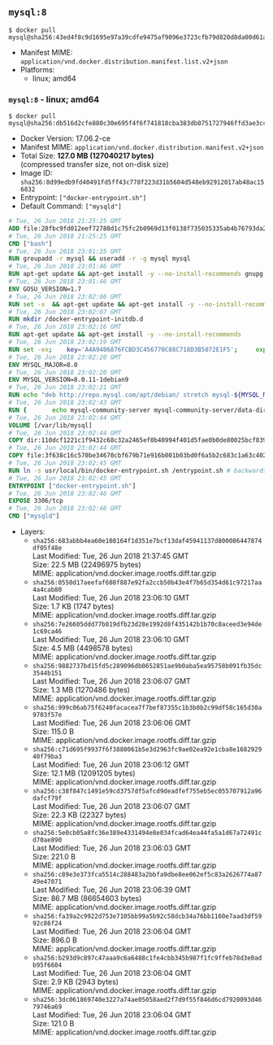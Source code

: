 ## `mysql:8`

```console
$ docker pull mysql@sha256:43ed4f8c9d1695e97a39cdfe9475af9096e3723cfb79d820d8da00d61a277a85
```

-	Manifest MIME: `application/vnd.docker.distribution.manifest.list.v2+json`
-	Platforms:
	-	linux; amd64

### `mysql:8` - linux; amd64

```console
$ docker pull mysql@sha256:db516d2cfe880c30e695f4f6f741818cba383db0751727946ffd3ae3cc5533d7
```

-	Docker Version: 17.06.2-ce
-	Manifest MIME: `application/vnd.docker.distribution.manifest.v2+json`
-	Total Size: **127.0 MB (127040217 bytes)**  
	(compressed transfer size, not on-disk size)
-	Image ID: `sha256:8d99edb9fd40491fd5ff43c778f223d31b5604d548eb92912017ab48ac156832`
-	Entrypoint: `["docker-entrypoint.sh"]`
-	Default Command: `["mysqld"]`

```dockerfile
# Tue, 26 Jun 2018 21:25:25 GMT
ADD file:28fbc9fd012eef72780d1c75fc2b0969d13f0138f735035335ab4b76793da2da in / 
# Tue, 26 Jun 2018 21:25:25 GMT
CMD ["bash"]
# Tue, 26 Jun 2018 23:01:35 GMT
RUN groupadd -r mysql && useradd -r -g mysql mysql
# Tue, 26 Jun 2018 23:01:46 GMT
RUN apt-get update && apt-get install -y --no-install-recommends gnupg dirmngr && rm -rf /var/lib/apt/lists/*
# Tue, 26 Jun 2018 23:01:46 GMT
ENV GOSU_VERSION=1.7
# Tue, 26 Jun 2018 23:02:06 GMT
RUN set -x 	&& apt-get update && apt-get install -y --no-install-recommends ca-certificates wget && rm -rf /var/lib/apt/lists/* 	&& wget -O /usr/local/bin/gosu "https://github.com/tianon/gosu/releases/download/$GOSU_VERSION/gosu-$(dpkg --print-architecture)" 	&& wget -O /usr/local/bin/gosu.asc "https://github.com/tianon/gosu/releases/download/$GOSU_VERSION/gosu-$(dpkg --print-architecture).asc" 	&& export GNUPGHOME="$(mktemp -d)" 	&& gpg --keyserver ha.pool.sks-keyservers.net --recv-keys B42F6819007F00F88E364FD4036A9C25BF357DD4 	&& gpg --batch --verify /usr/local/bin/gosu.asc /usr/local/bin/gosu 	&& rm -rf "$GNUPGHOME" /usr/local/bin/gosu.asc 	&& chmod +x /usr/local/bin/gosu 	&& gosu nobody true 	&& apt-get purge -y --auto-remove ca-certificates wget
# Tue, 26 Jun 2018 23:02:07 GMT
RUN mkdir /docker-entrypoint-initdb.d
# Tue, 26 Jun 2018 23:02:16 GMT
RUN apt-get update && apt-get install -y --no-install-recommends 		pwgen 		openssl 		perl 	&& rm -rf /var/lib/apt/lists/*
# Tue, 26 Jun 2018 23:02:19 GMT
RUN set -ex; 	key='A4A9406876FCBD3C456770C88C718D3B5072E1F5'; 	export GNUPGHOME="$(mktemp -d)"; 	gpg --keyserver ha.pool.sks-keyservers.net --recv-keys "$key"; 	gpg --export "$key" > /etc/apt/trusted.gpg.d/mysql.gpg; 	rm -rf "$GNUPGHOME"; 	apt-key list > /dev/null
# Tue, 26 Jun 2018 23:02:20 GMT
ENV MYSQL_MAJOR=8.0
# Tue, 26 Jun 2018 23:02:20 GMT
ENV MYSQL_VERSION=8.0.11-1debian9
# Tue, 26 Jun 2018 23:02:21 GMT
RUN echo "deb http://repo.mysql.com/apt/debian/ stretch mysql-${MYSQL_MAJOR}" > /etc/apt/sources.list.d/mysql.list
# Tue, 26 Jun 2018 23:02:43 GMT
RUN { 		echo mysql-community-server mysql-community-server/data-dir select ''; 		echo mysql-community-server mysql-community-server/root-pass password ''; 		echo mysql-community-server mysql-community-server/re-root-pass password ''; 		echo mysql-community-server mysql-community-server/remove-test-db select false; 	} | debconf-set-selections 	&& apt-get update && apt-get install -y mysql-community-client-core="${MYSQL_VERSION}" mysql-community-server-core="${MYSQL_VERSION}" && rm -rf /var/lib/apt/lists/* 	&& rm -rf /var/lib/mysql && mkdir -p /var/lib/mysql /var/run/mysqld 	&& chown -R mysql:mysql /var/lib/mysql /var/run/mysqld 	&& chmod 777 /var/run/mysqld
# Tue, 26 Jun 2018 23:02:44 GMT
VOLUME [/var/lib/mysql]
# Tue, 26 Jun 2018 23:02:44 GMT
COPY dir:110dcf1221c1f9432c68c32a2465ef0b40994f401d5fae0b0de80025bcf839a5 in /etc/mysql/ 
# Tue, 26 Jun 2018 23:02:44 GMT
COPY file:3f638c16c570be34670cbf679b71e916b001b03bd0f6a5b2c683c1a63c402746 in /usr/local/bin/ 
# Tue, 26 Jun 2018 23:02:45 GMT
RUN ln -s usr/local/bin/docker-entrypoint.sh /entrypoint.sh # backwards compat
# Tue, 26 Jun 2018 23:02:45 GMT
ENTRYPOINT ["docker-entrypoint.sh"]
# Tue, 26 Jun 2018 23:02:46 GMT
EXPOSE 3306/tcp
# Tue, 26 Jun 2018 23:02:46 GMT
CMD ["mysqld"]
```

-	Layers:
	-	`sha256:683abbb4ea60e108164f1d351e7bcf13daf45941137d800086447874df05f48e`  
		Last Modified: Tue, 26 Jun 2018 21:37:45 GMT  
		Size: 22.5 MB (22496975 bytes)  
		MIME: application/vnd.docker.image.rootfs.diff.tar.gzip
	-	`sha256:0550d17aeefaf608f887e92fa2ccb50b43e4f7b65d354d61c97217aa4a4cab80`  
		Last Modified: Tue, 26 Jun 2018 23:06:10 GMT  
		Size: 1.7 KB (1747 bytes)  
		MIME: application/vnd.docker.image.rootfs.diff.tar.gzip
	-	`sha256:7e26605ddd77b819dfb23d28e1992d8f435142b1b70c8aceed3e94de1c69ca46`  
		Last Modified: Tue, 26 Jun 2018 23:06:10 GMT  
		Size: 4.5 MB (4498578 bytes)  
		MIME: application/vnd.docker.image.rootfs.diff.tar.gzip
	-	`sha256:9882737bd15fd5c289096db0652851ae9b0aba5ea95758b091fb35dc3544b151`  
		Last Modified: Tue, 26 Jun 2018 23:06:07 GMT  
		Size: 1.3 MB (1270486 bytes)  
		MIME: application/vnd.docker.image.rootfs.diff.tar.gzip
	-	`sha256:999c06ab75f6240facacea7f7bef87355c1b3b0b2c99df58c165d30a9703f57e`  
		Last Modified: Tue, 26 Jun 2018 23:06:06 GMT  
		Size: 115.0 B  
		MIME: application/vnd.docker.image.rootfs.diff.tar.gzip
	-	`sha256:c71d695f9937f6f3880061b5e3d2963fc9ae02ea92e1cba8e168292940f79ba3`  
		Last Modified: Tue, 26 Jun 2018 23:06:12 GMT  
		Size: 12.1 MB (12091205 bytes)  
		MIME: application/vnd.docker.image.rootfs.diff.tar.gzip
	-	`sha256:c38f847c1491e59cd3757df5afcd9deadfef755eb5ec055707912a96dafcf79f`  
		Last Modified: Tue, 26 Jun 2018 23:06:07 GMT  
		Size: 22.3 KB (22327 bytes)  
		MIME: application/vnd.docker.image.rootfs.diff.tar.gzip
	-	`sha256:5e0cb05a8fc36e389e4331494e8e034fcad64ea44fa5a1d67a72491cd70ae890`  
		Last Modified: Tue, 26 Jun 2018 23:06:03 GMT  
		Size: 221.0 B  
		MIME: application/vnd.docker.image.rootfs.diff.tar.gzip
	-	`sha256:c89e3e373fca5514c288483a2bbfa9dbe8ee062ef5c83a2626774a8749e47071`  
		Last Modified: Tue, 26 Jun 2018 23:06:39 GMT  
		Size: 86.7 MB (86654603 bytes)  
		MIME: application/vnd.docker.image.rootfs.diff.tar.gzip
	-	`sha256:fa39a2c9922d753e7105bb99a5b92c58dcb34a76bb1160e7aad3df5992c86f24`  
		Last Modified: Tue, 26 Jun 2018 23:06:04 GMT  
		Size: 896.0 B  
		MIME: application/vnd.docker.image.rootfs.diff.tar.gzip
	-	`sha256:b293d9c897c47aaa9c6a6488c1fe4cbb345b987f1fc9ffeb78d3e0adb95f6604`  
		Last Modified: Tue, 26 Jun 2018 23:06:04 GMT  
		Size: 2.9 KB (2943 bytes)  
		MIME: application/vnd.docker.image.rootfs.diff.tar.gzip
	-	`sha256:3dc061869740e3227a74ae05058aed2f7d9f55f846d6cd7920093d4679746a69`  
		Last Modified: Tue, 26 Jun 2018 23:06:04 GMT  
		Size: 121.0 B  
		MIME: application/vnd.docker.image.rootfs.diff.tar.gzip
